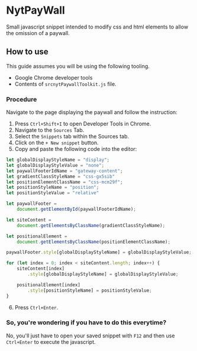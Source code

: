 # NytPayWall
Small javascript snippet intended to modify css and html elements to allow the omission of a paywall. 

## How to use
This guide assumes you will be using the following tooling.

* Google Chrome developer tools
* Contents of `srcnytPaywallToolkit.js` file.

### Procedure 
Navigate to the page displaying the paywall and follow the instruction: 
1. Press `Ctrl+Shift+I` to open Developer Tools in Chrome.
2. Navigate to the `Sources` Tab.
3. Select the `Snippets` tab within the Sources tab.
4. Click on the `+ New snippet` button.
5. Copy and paste the following code into the editor: 

```js
let globalDisplayStyleName = "display";
let globalDisplayStyleValue = "none";
let paywallFooterIdName = "gateway-content";
let gradientClassStyleName = "css-gx5sib"
let positionElementClassName = "css-mcm29f";
let positionStyleName = "position";
let positionStyleValue = "relative"

let paywallFooter =
    document.getElementById(paywallFooterIdName);

let siteContent =
    document.getElementsByClassName(gradientClassStyleName);

let positionalElement =
    document.getElementsByClassName(positionElementClassName);

paywallFooter.style[globalDisplayStyleName] = globalDisplayStyleValue;

for (let index = 0; index < siteContent.length; index++) {
    siteContent[index]
        .style[globalDisplayStyleName] = globalDisplayStyleValue;

    positionalElement[index]
        .style[positionStyleName] = positionStyleValue;
}
```
6. Press `Ctrl+Enter`.

### So, you're wondering if you have to do this everytime? 

No, you'll just have to open your saved snippet with `F12` and then use `Ctrl+Enter` to execute the javascript.